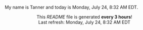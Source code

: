 My name is Tanner and today is Monday, July 24, 8:32 AM EDT.

<p align="center">This <i>README</i> file is generated <b>every 3 hours</b>!</br>Last refresh: Monday, July 24, 8:32 AM EDT<br /></p>
